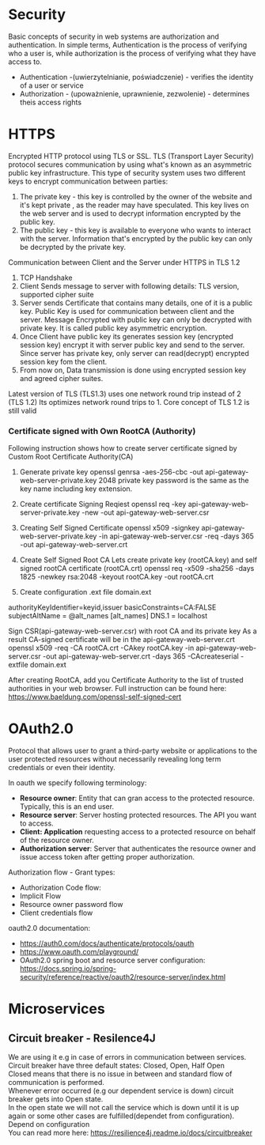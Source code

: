 
# Security

Basic concepts of security in web systems are authorization and authentication.
In simple terms, Authentication is the process of verifying who a user is, while authorization is the process of verifying what they have access to.

* Authentication -(uwierzytelnianie, poświadczenie)  - verifies the identity of a user or service
* Authorization - (upoważnienie, uprawnienie, zezwolenie) - determines theis access rights


# HTTPS
Encrypted HTTP protocol using TLS or SSL.
TLS (Transport Layer Security) protocol secures communication by using what's known as an asymmetric public key infrastructure.
This type of security system uses two different keys to encrypt communication between parties:
1. The private key - this key is controlled by the owner of the website and it's kept private
, as the reader may have speculated. This key lives on the web server and is used to decrypt information encrypted by the public key.
2. The public key - this key is available to everyone who wants to interact with the server.
Information that's encrypted by the public key can only be decrypted by the private key.

Communication between Client and the Server under HTTPS in TLS 1.2 
1. TCP Handshake
2. Client Sends message to server with following details: TLS version, supported cipher suite
3. Server sends Certificate that contains many details, one of it is a public key.
Public Key is used for communication between client and the server.
Message Encrypted with public key can only be decrypted with private key. 
It is called public key  asymmetric encryption.
4. Once Client have public key its generates session key (encrypted session key)
encrypt it with server public key and send to the server.
Since server has private key, only server can read(decrypt) encrypted session key fom the client.
5. From now on, Data transmission is done using encrypted session key and agreed cipher suites. 

Latest version of TLS (TLS1.3) uses one network round trip instead of 2 (TLS 1.2)
Its optimizes network round trips to 1.
Core concept of TLS 1.2 is still valid 

### Certificate signed with Own RootCA (Authority)
Following instruction shows how to create server certificate signed by Custom Root Certificate Authority(CA)

1. Generate private key
openssl genrsa -aes-256-cbc -out api-gateway-web-server-private.key 2048
private key password is the same as the key name including key extension.

2. Create certificate Signing Reqiest
openssl req -key api-gateway-web-server-private.key -new -out api-gateway-web-server.csr

3. Creating Self Signed Certificate
openssl x509 -signkey api-gateway-web-server-private.key -in api-gateway-web-server.csr -req -days 365 -out api-gateway-web-server.crt

4. Create Self Signed Root CA
Lets create private key (rootCA.key) and self signed rootCA certificate (rootCA.crt)
openssl req -x509 -sha256 -days 1825 -newkey rsa:2048 -keyout rootCA.key -out rootCA.crt

5. Create configuration .ext file domain.ext

authorityKeyIdentifier=keyid,issuer
basicConstraints=CA:FALSE
subjectAltName = @alt_names
[alt_names]
DNS.1 = localhost

Sign CSR(api-gateway-web-server.csr) with root CA and its private key
As a result CA-signed certificate will be in the api-gateway-web-server.crt
openssl x509 -req -CA rootCA.crt -CAkey rootCA.key -in api-gateway-web-server.csr -out api-gateway-web-server.crt -days 365 -CAcreateserial -extfile domain.ext


After creating RootCA, add you Certificate Authority to the list of trusted authorities in your web browser.
Full instruction can be found here:
https://www.baeldung.com/openssl-self-signed-cert


# OAuth2.0 
Protocol that allows user to grant a third-party website or applications
to the user protected resources without necessarily revealing 
long term credentials or even their identity.

In oauth we specify following terminology:
* **Resource owner**: Entity that can gran access to the protected resource. Typically, this is an end user.
* **Resource server**: Server hosting protected resources. The API you want to access.
* **Client: Application** requesting access to a protected resource on behalf of the resource owner.
* **Authorization server**: Server that authenticates the resource owner and issue access token after getting proper authorization.

Authorization flow - Grant types:
* Authorization Code flow:
* Implicit Flow
* Resource owner password flow 
* Client credentials flow

oauth2.0 documentation:
* https://auth0.com/docs/authenticate/protocols/oauth
* https://www.oauth.com/playground/
* OAuth2.0 spring boot and resource server configuration:
https://docs.spring.io/spring-security/reference/reactive/oauth2/resource-server/index.html

# Microservices

## Circuit breaker - Resilence4J

We are using it e.g in case of errors in communication between services.</br>
Circuit breaker have three default states: Closed, Open, Half Open</br>
Closed means that there is no issue in between and standard flow of communication is performed.</br>
Whenever error occurred (e.g our dependent service is down)  circuit breaker gets into Open state.</br>
In the open state we will not call the service which is down until it is up again or some other cases are fulfilled(dependet from configuration).</br>
Depend on configuration  
You can read more here: https://resilience4j.readme.io/docs/circuitbreaker</br>

